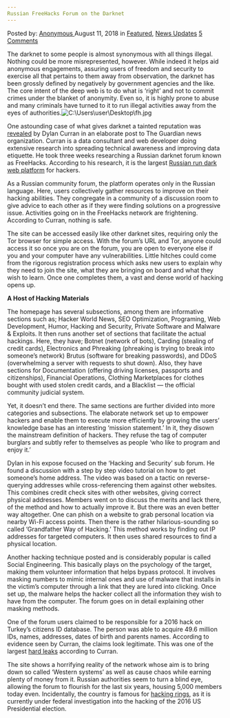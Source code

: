 ```yaml
---
Russian FreeHacks Forum on the Darknet
---
```

<article class="post-listing post-26539 post type-post status-publish format-standard has-post-thumbnail hentry 
category-news-updates tag-darknet tag-forum tag-freehacks tag-russian">
<div class="post-inner">
<span>Posted by: <a href="https://www.deepdotweb.com/author/anony/" title="">Anonymous </a></span>
<span>August 11, 2018</span>
<span>in <a href="https://www.deepdotweb.com/category/deepdot-news/" rel="category tag">Featured</a>, <a href="https://www.deepdotweb.com/category/news-updates/" rel="category tag">News Updates</a></span>
<span><a href="https://www.deepdotweb.com/2018/08/11/russian-freehacks-forum-on-the-darknet/#comments">5 Comments</a></span>


<p>The darknet to some people is almost synonymous with all things illegal. Nothing could be more misrepresented, however. While indeed it helps aid anonymous engagements, assuring users of freedom and security to exercise all that pertains to them away from observation, the darknet has been grossly defined by negatively by government agencies and the like. The core intent of the deep web is to do what is ‘right’ and not to commit crimes under the blanket of anonymity. Even so, it is highly prone to abuse and many criminals have turned to it to run illegal activities away from the eyes of authorities.<img class="wp-image-26545 aligncenter" src="https://www.deepdotweb.com/wp-content/uploads/2018/08/c-users-user-desktop-fh-jpg.jpeg" alt="C:\Users\user\Desktop\fh.jpg" srcset="https://www.deepdotweb.com/wp-content/uploads/2018/08/c-users-user-desktop-fh-jpg.jpeg 765w, https://www.deepdotweb.com/wp-content/uploads/2018/08/c-users-user-desktop-fh-jpg-300x180.jpeg 300w" sizes="(max-width: 765px) 100vw, 765px" /></p>
<p><a id="post-26539-_gjdgxs"></a> One astounding case of what gives darknet a tainted reputation was <a href="https://www.theguardian.com/commentisfree/2018/jul/24/darknet-dark-web-hacking-forum-internet-safety">revealed</a> by Dylan Curran in an elaborate post to The Guardian news organization. Curran is a data consultant and web developer doing extensive research into spreading technical awareness and improving data etiquette. He took three weeks researching a Russian darknet forum known as FreeHacks. According to his research, it is the largest <a href="https://www.deepdotweb.com/?s=russian+hackers+forum">Russian run dark web platform</a> for hackers.</p>
<p>As a Russian community forum, the platform operates only in the Russian language. Here, users collectively gather resources to improve on their hacking abilities. They congregate in a community of a discussion room to give advice to each other as if they were finding solutions on a progressive issue. Activities going on in the FreeHacks network are frightening. According to Curran, nothing is safe.</p>
<p>The site can be accessed easily like other darknet sites, requiring only the Tor browser for simple access. With the forum’s URL and Tor, anyone could access it so once you are on the forum, you are open to everyone else if you and your computer have any vulnerabilities. Little hitches could come from the rigorous registration process which asks new users to explain why they need to join the site, what they are bringing on board and what they wish to learn. Once one completes them, a vast and dense world of hacking opens up.</p>
<p><strong>A Host of Hacking Materials</strong></p>
<p>The homepage has several subsections, among them are informative sections such as; Hacker World News, SEO Optimization, Programing, Web Development, Humor, Hacking and Security, Private Software and Malware &amp; Exploits. It then runs another set of sections that facilitate the actual hackings. Here, they have; Botnet (network of bots), Carding (stealing of credit cards), Electronics and Phreaking (phreaking is trying to break into someone’s network) Brutus (software for breaking passwords), and DDoS (overwhelming a server with requests to shut down). Also, they have sections for Documentation (offering driving licenses, passports and citizenships), Financial Operations, Clothing Marketplaces for clothes bought with used stolen credit cards, and a Blacklist &#8212; the official community judicial system.</p>
<p>Yet, it doesn’t end there. The same sections are further divided into more categories and subsections. The elaborate network set up to empower hackers and enable them to execute more efficiently by growing the users’ knowledge base has an interesting ‘mission statement.’ In it, they disown the mainstream definition of hackers. They refuse the tag of computer burglars and subtly refer to themselves as people ‘who like to program and enjoy it.’</p>
<p>Dylan in his expose focused on the ‘Hacking and Security’ sub forum. He found a discussion with a step by step video tutorial on how to get someone’s home address. The video was based on a tactic on reverse-querying addresses while cross-referencing them against other websites. This combines credit check sites with other websites, giving correct physical addresses. Members went on to discuss the merits and lack there, of the method and how to actually improve it. But there was an even better way altogether. One can phish on a website to grab personal location via nearby Wi-Fi access points. Then there is the rather hilarious-sounding so called ‘Grandfather Way of Hacking.’ This method works by finding out IP addresses for targeted computers. It then uses shared resources to find a physical location.</p>
<p>Another hacking technique posted and is considerably popular is called Social Engineering. This basically plays on the psychology of the target, making them volunteer information that helps bypass protocol. It involves masking numbers to mimic internal ones and use of malware that installs in the victim’s computer through a link that they are lured into clicking. Once set up, the malware helps the hacker collect all the information they wish to have from the computer. The forum goes on in detail explaining other masking methods.</p>
<p>One of the forum users claimed to be responsible for a 2016 hack on Turkey’s citizens ID database. The person was able to acquire 49.6 million IDs, names, addresses, dates of birth and parents names. According to evidence seen by Curran, the claims look legitimate. This was one of the largest <a href="https://www.deepdotweb.com/2016/02/20/turkey-national-police-hacked/">hard leaks</a> according to Curran.</p>
<p>The site shows a horrifying reality of the network whose aim is to bring down so called ‘Western systems’ as well as cause chaos while earning plenty of money from it. Russian authorities seem to turn a blind eye, allowing the forum to flourish for the last six years, housing 5,000 members today even. Incidentally, the country is famous for <a href="https://www.deepdotweb.com/2016/06/10/russia-arrests-50-people-bust-largest-ever-hacking-ring/">hacking rings</a>, as it is currently under federal investigation into the hacking of the 2016 US Presidential election.</p>
<p>&nbsp;</p>
</div>
<span style="display:none"><a href="https://www.deepdotweb.com/tag/darknet/" rel="tag">darknet</a> <a href="https://www.deepdotweb.com/tag/forum/" rel="tag">forum</a> <a href="https://www.deepdotweb.com/tag/freehacks/" rel="tag">freehacks</a> <a href="https://www.deepdotweb.com/tag/russian/" rel="tag">russian</a></span> <span style="display:none" class="updated">2018-08-11</span>
<div style="display:none" class="vcard author" itemprop="author" itemscope itemtype="http://schema.org/Person"><strong class="fn" itemprop="name"><a href="https://www.deepdotweb.com/author/anony/" title="Posts by Anonymous" rel="author">Anonymous</a></strong></div>
</div>
</article>

